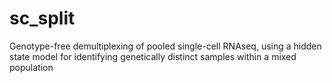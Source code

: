 # sc_split
Genotype-free demultiplexing of pooled single-cell RNAseq, using a hidden state model for identifying genetically distinct samples within a mixed population
